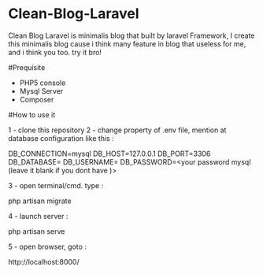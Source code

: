 # Clean-Blog-Laravel
Clean Blog Laravel is minimalis blog that built by laravel Framework, I create this minimalis blog cause i think many feature in blog that useless for me, and i think you too.  try it bro!

#Prequisite

- PHP5 console
- Mysql Server
- Composer

#How to use it

1 - clone this repository
2 - change property of .env file, mention at database configuration like this :

DB_CONNECTION=mysql
DB_HOST=127.0.0.1
DB_PORT=3306
DB_DATABASE=<your database >
DB_USERNAME=<your user mysql >
DB_PASSWORD=<your password mysql (leave it blank if you dont have )>

3 - open terminal/cmd. type :

php artisan migrate

4 - launch server : 

php artisan serve

5 - open browser, goto : 

http://localhost:8000/

